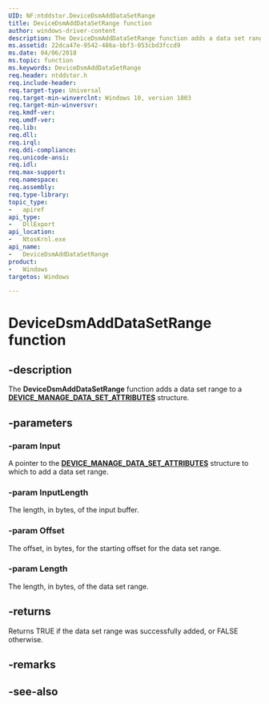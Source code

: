 ```yaml
---
UID: NF:ntddstor.DeviceDsmAddDataSetRange
title: DeviceDsmAddDataSetRange function
author: windows-driver-content
description: The DeviceDsmAddDataSetRange function adds a data set range to a DEVICE_MANAGE_DATA_SET_ATTRIBUTES structure.
ms.assetid: 22dca47e-9542-486a-bbf3-053cbd3fccd9
ms.date: 04/06/2018
ms.topic: function
ms.keywords: DeviceDsmAddDataSetRange
req.header: ntddstor.h
req.include-header:
req.target-type: Universal
req.target-min-winverclnt: Windows 10, version 1803
req.target-min-winversvr:
req.kmdf-ver:
req.umdf-ver:
req.lib:
req.dll:
req.irql: 
req.ddi-compliance:
req.unicode-ansi:
req.idl:
req.max-support:
req.namespace:
req.assembly:
req.type-library: 
topic_type: 
-	apiref
api_type: 
-	DllExport
api_location: 
-	NtosKrnl.exe
api_name: 
-	DeviceDsmAddDataSetRange
product:
-	Windows
targetos: Windows

---
```


# DeviceDsmAddDataSetRange function

## -description

The **DeviceDsmAddDataSetRange** function adds a data set range to a [**DEVICE_MANAGE_DATA_SET_ATTRIBUTES**](ns-ntddstor-_device_manage_data_set_attributes.md) structure.

## -parameters

### -param Input

A pointer to the [**DEVICE_MANAGE_DATA_SET_ATTRIBUTES**](ns-ntddstor-_device_manage_data_set_attributes.md) structure to which to add a data set range.

### -param InputLength

The length, in bytes, of the input buffer.

### -param Offset

The offset, in bytes, for the starting offset for the data set range.

### -param Length

The length, in bytes, of the data set range.

## -returns

Returns TRUE if the data set range was successfully added, or FALSE otherwise.

## -remarks

## -see-also
